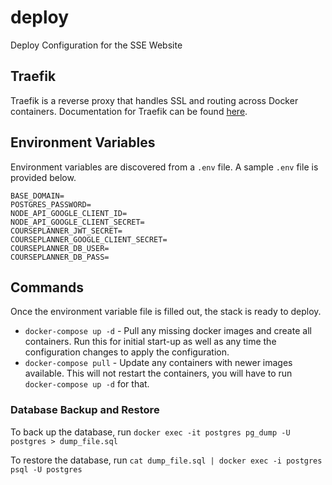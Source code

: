 # deploy
Deploy Configuration for the SSE Website

## Traefik
Traefik is a reverse proxy that handles SSL and routing across Docker containers. Documentation for Traefik can be found [here](https://doc.traefik.io/traefik/).

## Environment Variables
Environment variables are discovered from a `.env` file. A sample `.env` file is provided below.
```
BASE_DOMAIN=
POSTGRES_PASSWORD=
NODE_API_GOOGLE_CLIENT_ID=
NODE_API_GOOGLE_CLIENT_SECRET=
COURSEPLANNER_JWT_SECRET=
COURSEPLANNER_GOOGLE_CLIENT_SECRET=
COURSEPLANNER_DB_USER=
COURSEPLANNER_DB_PASS=
```

## Commands
Once the environment variable file is filled out, the stack is ready to deploy. 

- `docker-compose up -d` - Pull any missing docker images and create all containers. Run this for initial start-up as well as any time the configuration changes to apply the configuration.
- `docker-compose pull` - Update any containers with newer images available. This will not restart the containers, you will have to run `docker-compose up -d` for that.

### Database Backup and Restore
To back up the database, run `docker exec -it postgres pg_dump -U postgres > dump_file.sql`

To restore the database, run `cat dump_file.sql | docker exec -i postgres psql -U postgres`
